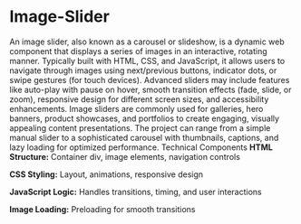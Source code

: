 # Image-Slider
An image slider, also known as a carousel or slideshow, is a dynamic web component that displays a series of images in an interactive, rotating manner. Typically built with HTML, CSS, and JavaScript, it allows users to navigate through images using next/previous buttons, indicator dots, or swipe gestures (for touch devices). Advanced sliders may include features like auto-play with pause on hover, smooth transition effects (fade, slide, or zoom), responsive design for different screen sizes, and accessibility enhancements. Image sliders are commonly used for galleries, hero banners, product showcases, and portfolios to create engaging, visually appealing content presentations. The project can range from a simple manual slider to a sophisticated carousel with thumbnails, captions, and lazy loading for optimized performance.
Technical Components
**HTML Structure:** Container div, image elements, navigation controls

**CSS Styling:** Layout, animations, responsive design

**JavaScript Logic:** Handles transitions, timing, and user interactions

**Image Loading:** Preloading for smooth transitions
